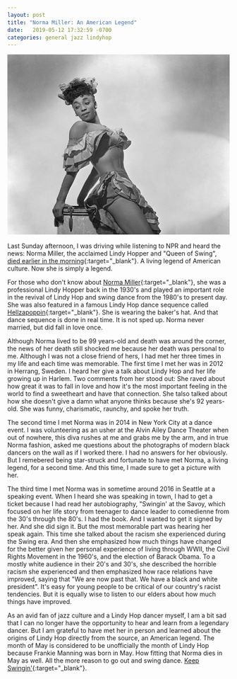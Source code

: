 ```yaml
---
layout: post
title: "Norma Miller: An American Legend"
date:   2019-05-12 17:32:59 -0700
categories: general jazz lindyhop
---
```

![Norma Miller](/assets/norma.jpeg)

Last Sunday afternoon, I was driving while listening to NPR and heard the news: Norma Miller, the acclaimed Lindy Hopper and "Queen of Swing", [died earlier in the morning](https://www.seattletimes.com/seattle-news/obituaries/norma-miller-lindy-hopping-queen-of-swing-is-dead-at-99/){:target="_blank"}. A living legend of American culture. Now she is simply a legend. 

For those who don't know about [Norma Miller](http://queenofswing.net/){:target="_blank"}, she was a professional Lindy Hopper back in the 1930's and played an important role in the revival of Lindy Hop and swing dance from the 1980's to present day. She was also featured in a famous Lindy Hop dance sequence called [Hellzapoppin](https://youtu.be/qkthxBsIeGQ){:target="_blank"}. She is wearing the baker's hat. And that dance sequence is done in real time. It is not sped up. Norma never married,  but did fall in love once.  

Although Norma lived to be 99 years-old and death was around the corner, the news of her death still shocked me because her death was personal to me. Although I was not a close friend of hers, I had met her three times in my life and each time was memorable. The first time I met her was in 2012 in Herrang, Sweden. I heard her give a talk about Lindy Hop and her life growing up in Harlem. Two comments from her stood out: She raved about how great it was to fall in love and how it's the most important feeling in the world to find a sweetheart and have that connection. She talso talked about how she doesn't give a damn what anyone thinks because she's 92 years-old. She was funny, charismatic, raunchy, and spoke her truth. 

The second time I met Norma was in 2014 in New York City at a dance event. I was volunteering as an usher at the Alvin Ailey Dance Theater when out of nowhere, this diva rushes at me and grabs me by the arm, and in true Norma fashion, asked me questions about the photographs of modern black dancers on the wall as if I worked there. I had no answers for her obviously. But I remebered being star-struck and fortunate to have met Norma, a living legend, for a second time. And this time, I made sure to get a picture with her.  

The third time I met Norma was in sometime around 2016 in Seattle at a speaking event. When I heard she was speaking in town, I had to get a ticket because I had read her autobiography, "Swingin' at the Savoy, which focused on her life story from teenager to dance leader to comedienne from the 30's through the 80's. I had the book. And I wanted to get it signed by her. And she did sign it. But the most memorable part was hearing her speak again. This time she talked about the racism she experienced during the Swing era. And then she emphasized how much things have changed for the better given her personal experience of living through WWII, the Civil Rights Movement in the 1960's, and the election of Barack Obama. To a mostly white audience in their 20's and 30's, she described the horrible racism she experienced and then emphasized how race relations have improved, saying that "We are now past that. We have a black and white president". It's easy for young people to be critical of our country's racist tendencies. But it is equally wise to listen to our elders about how much things have improved. 

As an avid fan of jazz culture and a Lindy Hop dancer myself, I am a bit sad that I can no longer have the opportunity to hear and learn from a legendary dancer. But I am grateful to have met her in person and learned about the origins of Lindy Hop directly from the source, an American legend. The month of May is considered to be unofficially the month of Lindy Hop because Frankie Manning was born in May. How fitting that Norma dies in May as well. All the more reason to go out and swing dance. [Keep Swingin'](https://youtu.be/Y-OUARO13Wo){:target="_blank"}. 